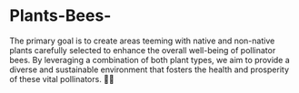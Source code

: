 # Plants-Bees-
The primary goal is to create areas teeming with native and non-native plants carefully selected to enhance the overall well-being of pollinator bees. By leveraging a combination of both plant types, we aim to provide a diverse and sustainable environment that fosters the health and prosperity of these vital pollinators. 🌼🐝
